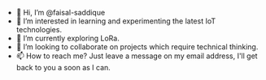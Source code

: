 - 👋 Hi, I’m @faisal-saddique
- 👀 I’m interested in learning and experimenting the latest IoT technologies.
- 🌱 I’m currently exploring LoRa.
- 💞️ I’m looking to collaborate on projects which require technical thinking.
- 📫 How to reach me? Just leave a message on my email address, I'll get back to you a soon as I can.

<!---
faisal-saddique/faisal-saddique is a ✨ special ✨ repository because its `README.md` (this file) appears on your GitHub profile.
You can click the Preview link to take a look at your changes.
--->
